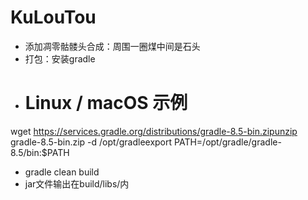 # KuLouTou
* 添加凋零骷髅头合成：周围一圈煤中间是石头
* 打包：安装gradle
* # Linux / macOS 示例

 wget https://services.gradle.org/distributions/gradle-8.5-bin.zipunzip gradle-8.5-bin.zip -d /opt/gradleexport PATH=/opt/gradle/gradle-8.5/bin:$PATH
* gradle clean build
* jar文件输出在build/libs/内
